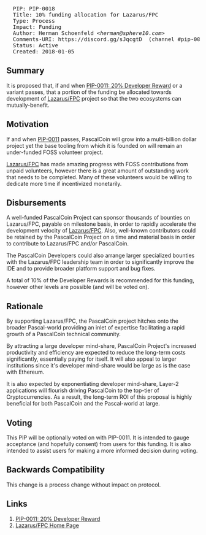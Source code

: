 <pre>
  PIP: PIP-0018
  Title: 10% funding allocation for Lazarus/FPC
  Type: Process
  Impact: Funding
  Author: Herman Schoenfeld <i>&lt;herman@sphere10.com&gt;</i>
  Comments-URI: https://discord.gg/sJqcgtD  (channel #pip-0018)
  Status: Active
  Created: 2018-01-05
</pre>

## Summary

It is proposed that, if and when [PIP-0011: 20% Developer Reward][1] or a variant passes, that a portion of the funding be allocated towards development of [Lazarus/FPC][2] project so that the two ecosystems can mutually-benefit.

## Motivation

If and when [PIP-0011][1] passes, PascalCoin will grow into a multi-billion dollar project yet the base tooling from which it is founded on will remain an under-funded FOSS volunteer project. 

[Lazarus/FPC][2] has made amazing progress with FOSS contributions from unpaid volunteers, however there is a great amount of outstanding work that needs to be completed. Many of these volunteers would be willing to dedicate more time if incentivized monetarily.

## Disbursements

A well-funded PascalCoin Project can sponsor thousands of bounties on Lazarus/FPC, payable on milestone basis, in order to rapidly accelerate the development velocity of [Lazarus/FPC][2]. Also, well-known contributors could be retained by the PascalCoin Project on a time and material basis in order to contribute to Lazarus/FPC and/or PascalCoin.

The PascalCoin Developers could also arrange larger specialized bounties with the Lazarus/FPC leadership team in order to significantly improve the IDE and to provide broader platform support and bug fixes.

A total of 10% of the Developer Rewards is recommended for this funding, however other levels are possible (and will be voted on).

## Rationale

By supporting Lazarus/FPC, the PascalCoin project hitches onto the broader Pascal-world providing an inlet of expertise facilitating a rapid growth of a PascalCoin technical community. 

By attracting a large developer mind-share, PascalCoin Project's increased productivity and efficiency are expected to reduce the long-term costs significantly, essentially paying for itself. It will also appeal to larger institutions since it's developer mind-share would be large as is the case with Ethereum.

It is also expected by exponentiating developer mind-share, Layer-2 applications will flourish driving PascalCoin to the top-tier of Cryptocurrencies. As a result, the long-term ROI of this proposal is highly beneficial for both PascalCoin and the Pascal-world at large.


## Voting

This PIP will be optionally voted on with PIP-0011. It is intended to gauge acceptance (and hopefully consent) from users for this funding. It is also intended to assist users for making a more informed decision during voting.

## Backwards Compatibility

This change is a process change without impact on protocol.

## Links

1. [PIP-0011: 20% Developer Reward][1]
2. [Lazarus/FPC Home Page][2]


[1]: https://github.com/PascalCoin/PascalCoin/blob/master/PIP/PIP-0011.md
[2]: https://www.lazarus-ide.org